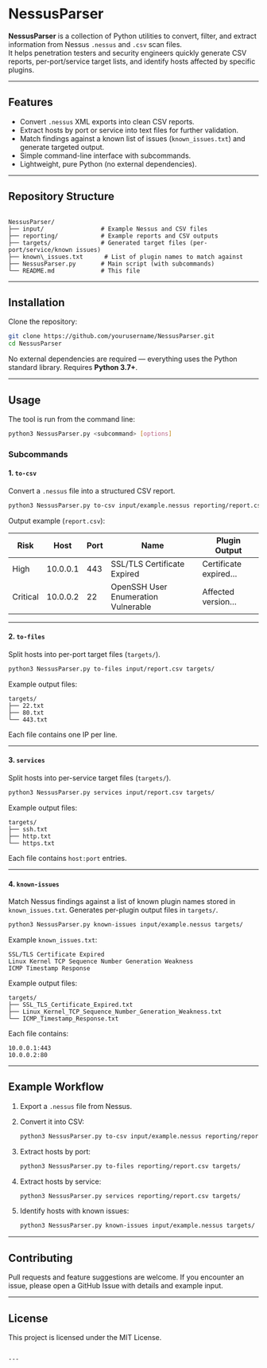 # NessusParser

**NessusParser** is a collection of Python utilities to convert, filter, and extract information from Nessus `.nessus` and `.csv` scan files.  
It helps penetration testers and security engineers quickly generate CSV reports, per-port/service target lists, and identify hosts affected by specific plugins.

---

## Features
- Convert `.nessus` XML exports into clean CSV reports.
- Extract hosts by port or service into text files for further validation.
- Match findings against a known list of issues (`known_issues.txt`) and generate targeted output.
- Simple command-line interface with subcommands.
- Lightweight, pure Python (no external dependencies).

---

## Repository Structure

```

NessusParser/
├── input/                # Example Nessus and CSV files
├── reporting/            # Example reports and CSV outputs
├── targets/              # Generated target files (per-port/service/known issues)
├── known\_issues.txt      # List of plugin names to match against
├── NessusParser.py       # Main script (with subcommands)
└── README.md             # This file

````

---

## Installation

Clone the repository:

```bash
git clone https://github.com/yourusername/NessusParser.git
cd NessusParser
````

No external dependencies are required — everything uses the Python standard library.
Requires **Python 3.7+**.

---

## Usage

The tool is run from the command line:

```bash
python3 NessusParser.py <subcommand> [options]
```

### Subcommands

#### 1. `to-csv`

Convert a `.nessus` file into a structured CSV report.

```bash
python3 NessusParser.py to-csv input/example.nessus reporting/report.csv
```

Output example (`report.csv`):

| Risk     | Host     | Port | Name                                | Plugin Output        |
| -------- | -------- | ---- | ----------------------------------- | -------------------- |
| High     | 10.0.0.1 | 443  | SSL/TLS Certificate Expired         | Certificate expired… |
| Critical | 10.0.0.2 | 22   | OpenSSH User Enumeration Vulnerable | Affected version…    |

---

#### 2. `to-files`

Split hosts into per-port target files (`targets/`).

```bash
python3 NessusParser.py to-files input/report.csv targets/
```

Example output files:

```
targets/
├── 22.txt
├── 80.txt
└── 443.txt
```

Each file contains one IP per line.

---

#### 3. `services`

Split hosts into per-service target files (`targets/`).

```bash
python3 NessusParser.py services input/report.csv targets/
```

Example output files:

```
targets/
├── ssh.txt
├── http.txt
└── https.txt
```

Each file contains `host:port` entries.

---

#### 4. `known-issues`

Match Nessus findings against a list of known plugin names stored in `known_issues.txt`.
Generates per-plugin output files in `targets/`.

```bash
python3 NessusParser.py known-issues input/example.nessus targets/
```

Example `known_issues.txt`:

```
SSL/TLS Certificate Expired
Linux Kernel TCP Sequence Number Generation Weakness
ICMP Timestamp Response
```

Example output files:

```
targets/
├── SSL_TLS_Certificate_Expired.txt
├── Linux_Kernel_TCP_Sequence_Number_Generation_Weakness.txt
└── ICMP_Timestamp_Response.txt
```

Each file contains:

```
10.0.0.1:443
10.0.0.2:80
```

---

## Example Workflow

1. Export a `.nessus` file from Nessus.

2. Convert it into CSV:

   ```bash
   python3 NessusParser.py to-csv input/example.nessus reporting/report.csv
   ```

3. Extract hosts by port:

   ```bash
   python3 NessusParser.py to-files reporting/report.csv targets/
   ```

4. Extract hosts by service:

   ```bash
   python3 NessusParser.py services reporting/report.csv targets/
   ```

5. Identify hosts with known issues:

   ```bash
   python3 NessusParser.py known-issues input/example.nessus targets/
   ```

---

## Contributing

Pull requests and feature suggestions are welcome.
If you encounter an issue, please open a GitHub Issue with details and example input.

---

## License

This project is licensed under the MIT License.

```

---

